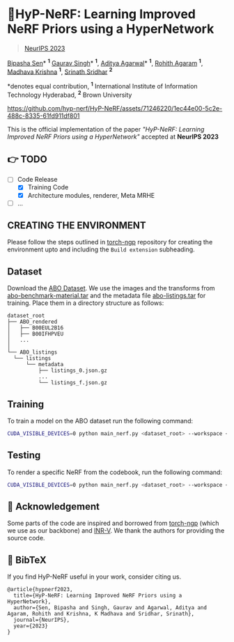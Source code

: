 # 🚀HyP-NeRF: Learning Improved NeRF Priors using a HyperNetwork
> [NeurIPS 2023](https://nips.cc/)

[Bipasha Sen](https://bipashasen.github.io/)* <sup>**1**</sup> [Gaurav Singh](https://vanhalen42.github.io/)* <sup>**1**</sup>, [Aditya Agarwal](https://skymanaditya1.github.io/)* <sup>**1**</sup>, [Rohith Agaram](https://scholar.google.com/citations?user=Ni6qG7wAAAAJ) <sup>**1**</sup>, [Madhava Krishna](https://scholar.google.com/citations?user=QDuPGHwAAAAJ) <sup>**1**</sup>, [Srinath Sridhar](https://cs.brown.edu/people/ssrinath/) <sup>**2**</sup>

*denotes equal contribution, <sup>**1**</sup> International Institute of Information Technology Hyderabad, <sup>**2**</sup> Brown University


https://github.com/hyp-nerf/HyP-NeRF/assets/71246220/1ec44e00-5c2e-488c-8335-61fd911df801

This is the official implementation of the paper _"HyP-NeRF: Learning Improved NeRF Priors using a HyperNetwork"_ accepted at **NeurIPS 2023**

## 👉 TODO 
- [ ] Code Release
  - [x] Training Code
  - [x] Architecture modules, renderer, Meta MRHE
- [ ] ...

## CREATING THE ENVIRONMENT 
Please follow the steps outlined in [torch-ngp](https://github.com/ashawkey/torch-ngp#install) repository for creating the environment upto and including the `Build extension` subheading. 

## Dataset
Download the [ABO Dataset](https://amazon-berkeley-objects.s3.amazonaws.com/index.html). We use the images and the transforms from [abo-benchmark-material.tar](https://amazon-berkeley-objects.s3.amazonaws.com/archives/abo-benchmark-material.tar) and the metadata file [abo-listings.tar](https://amazon-berkeley-objects.s3.amazonaws.com/archives/abo-listings.tar) for training. Place them in a directory structure as follows:
```
dataset_root
├── ABO_rendered
│   ├── B00EUL2B16
│   ├── B00IFHPVEU
│   ...
│
└── ABO_listings
  └── listings
      └── metadata
          ├── listings_0.json.gz
          ...
          └── listings_f.json.gz
```
## Training
To train a model on the ABO dataset run the following command:
```bash
CUDA_VISIBLE_DEVICES=0 python main_nerf.py <dataset_root> --workspace <workspace dir> --bound 1.0 --scale 0.8 --dt_gamma 0 --class_choice CHAIR --load_ckpt
```

## Testing
To render a specific NeRF from the codebook, run the following command:
```bash
CUDA_VISIBLE_DEVICES=0 python main_nerf.py <dataset_root> --workspace <workspace dir containing the pretrained ckpt> --bound 1.0 --scale 0.8 --dt_gamma 0 --class_choice CHAIR --load_ckpt --test --test_index <index of codebook>
```
## 👏 Acknowledgement

Some parts of the code are inspired and borrowed from [torch-ngp](https://github.com/ashawkey/torch-ngp) (which we use as our backbone) and [INR-V](https://github.com/bipashasen/INR-V-VideoGenerationSpace). We thank the authors for providing the source code.


## 📜 BibTeX

If you find HyP-NeRF useful in your work, consider citing us.
```
@article{hypnerf2023,
  title={HyP-NeRF: Learning Improved NeRF Priors using a HyperNetwork},
  author={Sen, Bipasha and Singh, Gaurav and Agarwal, Aditya and Agaram, Rohith and Krishna, K Madhava and Sridhar, Srinath},
  journal={NeurIPS},
  year={2023}
}
```




<!--
**hyp-nerf/HyP-NeRF** is a ✨ _special_ ✨ repository because its `README.md` (this file) appears on your GitHub profile.

Here are some ideas to get you started:

- 🔭 I’m currently working on ...
- 🌱 I’m currently learning ...
- 👯 I’m looking to collaborate on ...
- 🤔 I’m looking for help with ...
- 💬 Ask me about ...
- 📫 How to reach me: ...
- 😄 Pronouns: ...
- ⚡ Fun fact: ...
-->
